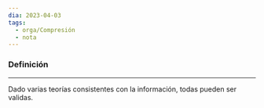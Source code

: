 ```yaml
---
dia: 2023-04-03
tags:
  - orga/Compresión
  - nota
---
```

### Definición
---
Dado varias teorías consistentes con la información, todas pueden ser validas.